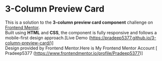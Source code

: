 # 3-Column Preview Card

This is a solution to the **3-column preview card component** challenge on [Frontend Mentor](https://www.frontendmentor.io/).  
Built using **HTML** and **CSS**, the component is fully responsive and follows a mobile-first design approach.[Live Demo (https://pradeep5377.github.io/3-column-preview-card/)]  
Design provided by Frontend Mentor.Here is My Frontend Mentor Account [ Pradeep5377 (https://www.frontendmentor.io/profile/Pradeep5377)]
